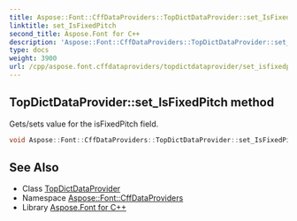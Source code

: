 ```yaml
---
title: Aspose::Font::CffDataProviders::TopDictDataProvider::set_IsFixedPitch method
linktitle: set_IsFixedPitch
second_title: Aspose.Font for C++
description: 'Aspose::Font::CffDataProviders::TopDictDataProvider::set_IsFixedPitch method. Gets/sets value for the isFixedPitch field in C++.'
type: docs
weight: 3900
url: /cpp/aspose.font.cffdataproviders/topdictdataprovider/set_isfixedpitch/
---
```

## TopDictDataProvider::set_IsFixedPitch method


Gets/sets value for the isFixedPitch field.

```cpp
void Aspose::Font::CffDataProviders::TopDictDataProvider::set_IsFixedPitch(bool value)
```

## See Also

* Class [TopDictDataProvider](../)
* Namespace [Aspose::Font::CffDataProviders](../../)
* Library [Aspose.Font for C++](../../../)
